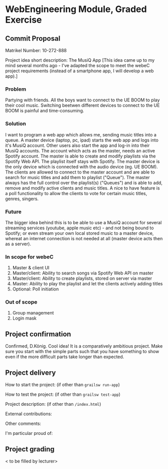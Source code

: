 # WebEngineering Module, Graded Exercise

## Commit Proposal

Matrikel Number: 10-272-888

Project idea short description: The MusiQ App
[This idea came up to my mind several months ago - I've adapted the scope to meet the webeC project requirements (instead of a smartphone app, I will develop a web app).]

### Problem
Partying with friends. All the boys want to connect to the UE BOOM to play their cool music. Switching beetwen different devices to connect to the UE BOOM is painful and time-consuming.

### Solution
I want to program a web app which allows me, sending music titles into a queue. A master device (laptop, pc, ipad) starts the web app and logs into it's MusiQ account. Other users also start the app and log-in into their MusiQ accounts.
The account which acts as the master, needs an active Spotify account. The master is able to create and modify playlists via the Spotify Web API. The playlist itself stays with Spotify. The master device is the only device which is connected with the audio device (eg. UE BOOM).
The clients are allowed to connect to the master account and are able to search for music titles and add them to playlist ("Queue").
The master always has the full control over the playlist(s) ("Queues") and is able to add, remove and modify active clients and music titles. A nice to have feature is a poll functionality to allow the clients to vote for certain music titles, genres, singers.

### Future
The bigger idea behind this is to be able to use a MusiQ account for several streaming services (youtube, apple music etc) - and not being bound to Spotify; or even stream your own local stored music to a master device, whereat an internet connection is not needed at all (master device acts then as a server).

### In scope for webeC
1.  Master & client UI
2.  Master/client: Ability to search songs via Spotify Web API on master
3.  Master/client: Ability to create playlists, stored on server via master
4.  Master: Ability to play the playlist and let the clients actively adding titles
5.  Optional: Poll initiation

### Out of scope
1.  Group management
2.  Login mask

## Project confirmation

Confirmed, D.König.
Cool idea! 
It is a comparatively ambitious project.
Make sure you start with the simple parts such that you have something to show
even if the more difficult parts take longer than expected.

## Project delivery <to be filled by student>

How to start the project: (if other than `grailsw run-app`)

How to test the project:  (if other than `grailsw test-app`)

Project description:      (if other than `/index.html`)

External contributions:

Other comments: 

I'm particular proud of:


## Project grading 

< to be filled by lecturer>
